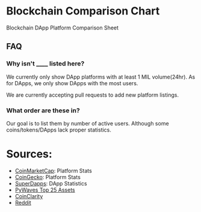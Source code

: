 # Blockchain Comparison Chart
Blockchain DApp Platform Comparison Sheet

## FAQ

### Why isn't ____ listed here?

We currently only show DApp platforms with at least 1 MIL volume(24hr).
As for DApps, we only show DApps with the most users.

We are currently accepting pull requests to add new platform listings.

### What order are these in?

Our goal is to list them by number of active users. Although some coins/tokens/DApps lack proper statistics.

# Sources:
- [CoinMarketCap](https://coinmarketcap.com/): Platform Stats
- [CoinGecko](https://www.coingecko.com/): Platform Stats
- [SuperDapps](https://superdapps.com/): DApp Statistics
- [PyWaves Top 25 Assets](http://dev.pywaves.org/top25assets/)
- [CoinClarity](https://coinclarity.com/)
- [Reddit](https://www.reddit.com/)
